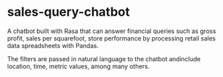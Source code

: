# sales-query-chatbot
A chatbot built with Rasa that can answer financial queries such as gross profit, sales per squarefoot, store performance by processing retail sales data spreadsheets with Pandas. 

The filters are passed in natural language to the chatbot andinclude location, time, metric values, among many others.
